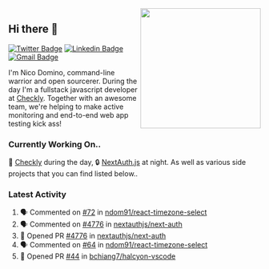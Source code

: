 <img align="right" src="https://user-images.githubusercontent.com/7415984/172472491-91b16eac-fa22-4ecf-92df-d687139fd1f9.gif" width="240" />

## Hi there 👋

[![Twitter Badge](https://img.shields.io/badge/-@ndom91-1ca0f1?style=flat-square&labelColor=1ca0f1&logo=twitter&logoColor=white&link=https://twitter.com/ndom91)](https://twitter.com/ndom91) [![Linkedin Badge](https://img.shields.io/badge/-ndom91-blue?style=flat-square&logo=Linkedin&logoColor=white&link=https://www.linkedin.com/in/ndom91/)](https://www.linkedin.com/in/ndom91/) [![Gmail Badge](https://img.shields.io/badge/-yo@ndo.dev-c14438?style=flat-square&logo=mail.ru&logoColor=white&link=mailto:yo@ndo.dev)](mailto:yo@ndo.dev)

I'm Nico Domino, command-line warrior and open sourcerer. During the day I'm a fullstack javascript developer at [Checkly](https://checklyhq.com). Together with an awesome team, we're helping to make active monitoring and end-to-end web app testing kick ass!

### Currently Working On..

🦝 [Checkly](https://checklyhq.com) during the day, 🔒 [NextAuth.js](https://github.com/nextauthjs/next-auth) at night. As well as various side projects that you can find listed below..

<!--START_SECTION_PROFILE_VIEWS:readme-info-->
<!--END_SECTION_PROFILE_VIEWS:readme-info-->

<!--START_SECTION_DAILY_COMMIT:readme-info-->
<!--END_SECTION_DAILY_COMMIT:readme-info-->

<!--START_SECTION_WEEKLY_COMMIT:readme-info-->
<!--END_SECTION_WEEKLY_COMMIT:readme-info-->

### Latest Activity

<!--START_SECTION:activity-->
1. 🗣 Commented on [#72](https://github.com/ndom91/react-timezone-select/issues/72) in [ndom91/react-timezone-select](https://github.com/ndom91/react-timezone-select)
2. 🗣 Commented on [#4776](https://github.com/nextauthjs/next-auth/issues/4776) in [nextauthjs/next-auth](https://github.com/nextauthjs/next-auth)
3. 💪 Opened PR [#4776](https://github.com/nextauthjs/next-auth/pull/4776) in [nextauthjs/next-auth](https://github.com/nextauthjs/next-auth)
4. 🗣 Commented on [#64](https://github.com/ndom91/react-timezone-select/issues/64) in [ndom91/react-timezone-select](https://github.com/ndom91/react-timezone-select)
5. 💪 Opened PR [#44](https://github.com/bchiang7/halcyon-vscode/pull/44) in [bchiang7/halcyon-vscode](https://github.com/bchiang7/halcyon-vscode)
<!--END_SECTION:activity-->
